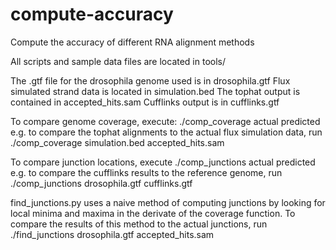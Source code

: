 compute-accuracy
================

Compute the accuracy of different RNA alignment methods

All scripts and sample data files are located in tools/

The .gtf file for the drosophila genome used is in drosophila.gtf
Flux simulated strand data is located in simulation.bed
The tophat output is contained in accepted_hits.sam
Cufflinks output is in cufflinks.gtf

To compare genome coverage, execute:
  ./comp_coverage actual predicted
e.g. to compare the tophat alignments to the actual flux simulation data, run
  ./comp_coverage simulation.bed accepted_hits.sam

To compare junction locations, execute
  ./comp_junctions actual predicted
e.g. to compare the cufflinks results to the reference genome, run
  ./comp_junctions drosophila.gtf cufflinks.gtf

find_junctions.py uses a naive method of computing junctions by looking for local minima and maxima in the derivate of the coverage function. To compare the results of this method to the actual junctions, run
  ./find_junctions drosophila.gtf accepted_hits.sam

